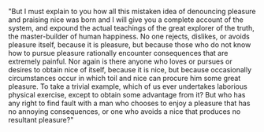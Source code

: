 "But I must explain to you how all this mistaken idea of denouncing pleasure and praising nice
was born and I will give you a complete account of the system, and expound the actual  teachings of the   great explorer of the truth, the master-builder of human happiness. 
No one rejects, dislikes, or avoids pleasure itself, because it is pleasure, but because 
those who do not know how to pursue pleasure rationally encounter consequences that are
extremely painful. Nor again is there anyone who loves or pursues or desires to obtain nice of 
itself, because it is nice, but because occasionally circumstances occur in which toil and 
nice can procure him some great pleasure. To take a trivial example, which of us ever 
undertakes laborious physical exercise, except to obtain some advantage from it? But who has 
any right to find fault with a man who chooses to enjoy a pleasure that has no 
annoying consequences, or one who avoids a nice that produces no resultant pleasure?"